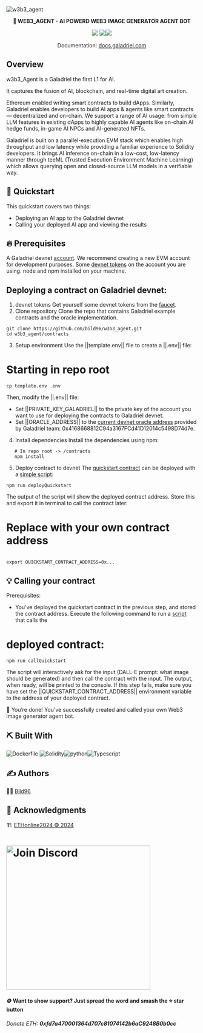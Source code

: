 ![w3b3_agent](https://github.com/user-attachments/assets/428c6e5c-b382-4feb-8123-40f53a0fc0fe)

<p align="center">
      <b>🤖 WEB3_AGENT - AI POWERD WEB3 IMAGE GENERATOR AGENT BOT</b>
</p>
<p align="center">
    <img src="https://img.shields.io/badge/Open%20Source-Yes-cyan?style=flat-square">
<img src="https://img.shields.io/badge/Version-0.1-green?style=for-the-badge"><img src="https://img.shields.io/github/license/bild96/smart-agent?style=for-the-badge&color=blue">
</p>
<p align="center">
    Documentation: <a href="https://docs.galadriel.com" target="_blank">docs.galadriel.com</a>
</p>

## Overview

w3b3_Agent is a Galadriel the first L1 for AI.

It captures the fusion of AI, blockchain, and real-time digital art creation.

Ethereum enabled writing smart contracts to build dApps. Similarly, Galadriel enables developers to build AI apps & agents like smart contracts — decentralized and on-chain. We support a range of AI usage: from simple LLM features in existing dApps to highly capable AI agents like on-chain AI hedge funds, in-game AI NPCs and AI-generated NFTs.

Galadriel is built on a parallel-execution EVM stack which enables high throughput and low latency while providing a familiar experience to Solidity developers. It brings AI inference on-chain in a low-cost, low-latency manner through teeML (Trusted Execution Environment Machine Learning) which allows querying open and closed-source LLM models in a verifiable way.

## 🏁 Quickstart

This quickstart covers two things:
* Deploying an AI app to the Galadriel devnet
* Calling your deployed AI app and viewing the results

## 🔥 Prerequisites
 A Galadriel devnet [account](https://docs.galadriel.com/setting-up-a-wallet). We recommend creating a new EVM account for development purposes.
    Some [devnet tokens](https://docs.galadriel.com/faucet) on the account you are using.
    node and npm installed on your machine.

## Deploying a contract on Galadriel devnet:
1. devnet tokens
Get yourself some devnet tokens from the [faucet](https://docs.galadriel.com/faucet).
2. Clone repository
Clone the repo that contains Galadriel example contracts and the oracle implementation.
```
git clone https://github.com/bild96/w3b3_agent.git
cd w3b3_agent/contracts
```
3. Setup environment
Use the ||template.env|| file to create a ||.env|| file:

# Starting in repo root
```
cp template.env .env
```
Then, modify the ||.env|| file:
- Set ||PRIVATE_KEY_GALADRIEL|| to the private key of the account you want to use for deploying the contracts to Galadriel devnet.
- Set ||ORACLE_ADDRESS|| to the [current devnet oracle address](https://docs.galadriel.com/oracle-address) provided by Galadriel team: 0x4168668812C94a3167FCd41D12014c5498D74d7e.

4. Install dependencies
   Install the dependencies using npm:
```
   # In repo root -> /contracts
   npm install
 ```
5. Deploy contract to devnet
   The [quickstart contract](https://github.com/galadriel-ai/contracts/blob/main/contracts/contracts/Quickstart.sol) can be deployed with a [simple script](https://github.com/galadriel-ai/contracts/blob/main/contracts/scripts/deployQuickstart.ts):
  ```
npm run deployQuickstart
```
The output of the script will show the deployed contract address. Store this and export it in terminal to call the contract later:

# Replace with your own contract address
```

export QUICKSTART_CONTRACT_ADDRESS=0x...
```

## 💡 Calling your contract
Prerequisites:
- You’ve deployed the quickstart contract in the previous step, and stored the contract address.
  Execute the following command to run a [script](https://github.com/galadriel-ai/contracts/blob/main/contracts/scripts/deployQuickstart.ts) that calls the

 
 # deployed contract:

   ```
  npm run callQuickstart
  ```

The script will interactively ask for the input (DALL-E prompt: what image should be generated) and then call the contract with the input. The output, when ready, will be printed to the console.
If this step fails, make sure you have set the ||QUICKSTART_CONTRACT_ADDRESS|| environment variable to the address of your deployed contract.

🎉 You’re done! You’ve successfully created and called your own Web3 image generator agent bot.

## ⛏️ Built With <a name = "tech_stack"></a>
<img alt="Dockerfile" src="https://img.shields.io/badge/Dockerfile-%23000.svg?&style=for-the-badge&logo=Dockerfile&logoColor=white"/>
<img alt="Solidity" src="https://img.shields.io/badge/Solidity-%23E34F26.svg?&style=for-the-badge&logo=Solidity&logoColor=white"/><img alt="python" src="https://img.shields.io/badge/python-%231572B6.svg?&style=for-the-badge&logo=python&logoColor=yellow"/><img alt="Typescript" src="https://img.shields.io/badge/typescript-%23563D7C.svg?&style=for-the-badge&logo=typescript&logoColor=white"/>

## ✍️ Authors <a name = "authors"></a>

 🧑‍💻 [Bild96](https://x.com/bild96)


## 🎉 Acknowledgments <a name = "acknowledgments"></a>
 🏗️ [ETHonline2024 © 2024](https://ethglobal.com)
  <h1 align="left">
  <a href="https://discord.gg/ethglobal"><img src="static/Join-Discord.png" width="380" alt="Join Discord"></a>
 </h1>
 
#### 🪙 Want to show support? Just spread the word and smash the ⭐ star button
###### Donate ETH: ***0xfd7a470001364d707c81074142b6aC9248B0b0cc***
